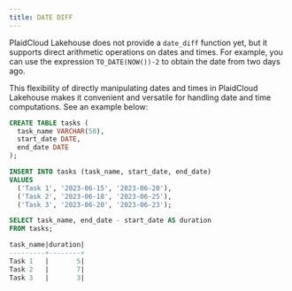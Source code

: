 ```yaml
---
title: DATE DIFF
---
```


PlaidCloud Lakehouse does not provide a `date_diff` function yet, but it supports direct arithmetic operations on dates and times. For example, you can use the expression `TO_DATE(NOW())-2` to obtain the date from two days ago.

This flexibility of directly manipulating dates and times in PlaidCloud Lakehouse makes it convenient and versatile for handling date and time computations. See an example below:

```sql
CREATE TABLE tasks (
  task_name VARCHAR(50),
  start_date DATE,
  end_date DATE
);

INSERT INTO tasks (task_name, start_date, end_date)
VALUES
  ('Task 1', '2023-06-15', '2023-06-20'),
  ('Task 2', '2023-06-18', '2023-06-25'),
  ('Task 3', '2023-06-20', '2023-06-23');

SELECT task_name, end_date - start_date AS duration
FROM tasks;

task_name|duration|
---------+--------+
Task 1   |       5|
Task 2   |       7|
Task 3   |       3|
```

